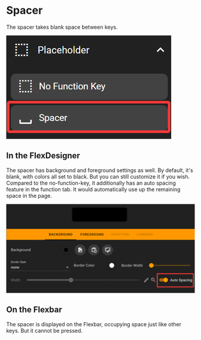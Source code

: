 # Spacer

The spacer takes blank space between keys.

![1745501958126](image/spacer/1745501958126.png)

## In the FlexDesigner

The spacer has background and foreground settings as well. By default, it's blank, with colors all set to black. But you can still customize it if you wish. Compared to the no-function-key, it additionally has an auto spacing feature in the function tab. It would automatically use up the remaining space in the page.

![1745501987168](image/spacer/1745501987168.png)

## On the Flexbar

The spacer is displayed on the Flexbar, occupying space just like other keys. But it cannot be pressed.

